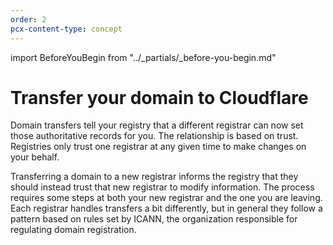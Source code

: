 ```yaml
---
order: 2
pcx-content-type: concept
---
```


import BeforeYouBegin from "../_partials/_before-you-begin.md"

# Transfer your domain to Cloudflare

Domain transfers tell your registry that a different registrar can now set those authoritative records for you. The relationship is based on trust. Registries only trust one registrar at any given time to make changes on your behalf.

Transferring a domain to a new registrar informs the registry that they should instead trust that new registrar to modify information. The process requires some steps at both your new registrar and the one you are leaving. Each registrar handles transfers a bit differently, but in general they follow a pattern based on rules set by ICANN, the organization responsible for regulating domain registration.

<BeforeYouBegin/>